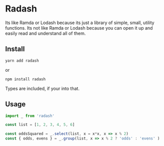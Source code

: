 # Radash
Its like Ramda or Lodash because its just a library of simple, small, utility functions. Its not like Ramda or Lodash because you can open it up and easily read and understand all of them.

## Install
```
yarn add radash
```
or
```
npm install radash
```
Types are included, if your into that.

## Usage
```ts
import _ from 'radash'

const list = [1, 2, 3, 4, 5, 6]

const oddsSquared = _.select(list, x = x*x, x => x % 2)
const { odds, evens } = _.group(list, x => x % 2 ? 'odds' : 'evens' )
```
